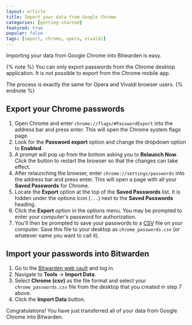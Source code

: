 ```yaml
---
layout: article
title: Import your data from Google Chrome
categories: [getting-started]
featured: true
popular: false
tags: [import, chrome, opera, vivaldi]
---
```


Importing your data from Google Chrome into Bitwarden is easy. 

{% note %}
You can only export passwords from the Chrome desktop application. It is not possible to export from the Chrome mobile app.

The process is exactly the same for Opera and Vivaldi browser users.
{% endnote %}

## Export your Chrome passwords

1. Open Chrome and enter `chrome://flags/#PasswordExport` into the address bar and press enter. This will open the Chrome system flags page.
2. Look for the **Password export** option and change the dropdown option to **Enabled**.
3. A prompt will pop up from the bottom asking you to **Relaunch Now**. Click the button to restart the browser so that the changes can take effect.
4. After relaunching the browser, enter `chrome://settings/passwords` into the address bar and press enter. This will open a page with all your **Saved Passwords** for Chrome.
5. Locate the **Export** option at the top of the **Saved Passwords** list. It is hidden under the options icon (`...`) next to the **Saved Passwords** heading.
6. Click the **Export** option in the options menu. You may be prompted to enter your computer's password for authorization.
7. You'll then be prompted to save your passwords to a [CSV][csv] file on your computer. Save this file to your desktop as `chrome_passwords.csv` (or whatever name you want to call it).

## Import your passwords into Bitwarden

1. Go to the [Bitwarden web vault][bitwarden-vault] and log in.
2. Navigate to **Tools** &rarr; **Import Data**.
3. Select **Chrome (csv)** as the file format and select your `chrome_passwords.csv` file from the desktop that you created in step 7 above.
4. Click the **Import Data** button.

Congratulations! You have just transferred all of your data from Google Chrome into Bitwarden.

[csv]: https://en.wikipedia.org/wiki/Comma-separated_values
[bitwarden-vault]: https://vault.bitwarden.com
